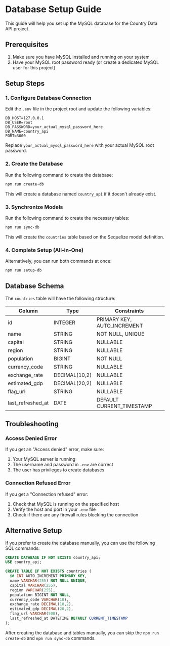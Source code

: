 # Database Setup Guide

This guide will help you set up the MySQL database for the Country Data API project.

## Prerequisites

1. Make sure you have MySQL installed and running on your system
2. Have your MySQL root password ready (or create a dedicated MySQL user for this project)

## Setup Steps

### 1. Configure Database Connection

Edit the `.env` file in the project root and update the following variables:

```
DB_HOST=127.0.0.1
DB_USER=root
DB_PASSWORD=your_actual_mysql_password_here
DB_NAME=country_api
PORT=3000
```

Replace `your_actual_mysql_password_here` with your actual MySQL root password.

### 2. Create the Database

Run the following command to create the database:

```bash
npm run create-db
```

This will create a database named `country_api` if it doesn't already exist.

### 3. Synchronize Models

Run the following command to create the necessary tables:

```bash
npm run sync-db
```

This will create the `countries` table based on the Sequelize model definition.

### 4. Complete Setup (All-in-One)

Alternatively, you can run both commands at once:

```bash
npm run setup-db
```

## Database Schema

The `countries` table will have the following structure:

| Column | Type | Constraints |
|--------|------|-------------|
| id | INTEGER | PRIMARY KEY, AUTO_INCREMENT |
| name | STRING | NOT NULL, UNIQUE |
| capital | STRING | NULLABLE |
| region | STRING | NULLABLE |
| population | BIGINT | NOT NULL |
| currency_code | STRING | NULLABLE |
| exchange_rate | DECIMAL(10,2) | NULLABLE |
| estimated_gdp | DECIMAL(20,2) | NULLABLE |
| flag_url | STRING | NULLABLE |
| last_refreshed_at | DATE | DEFAULT CURRENT_TIMESTAMP |

## Troubleshooting

### Access Denied Error

If you get an "Access denied" error, make sure:
1. Your MySQL server is running
2. The username and password in `.env` are correct
3. The user has privileges to create databases

### Connection Refused Error

If you get a "Connection refused" error:
1. Check that MySQL is running on the specified host
2. Verify the host and port in your `.env` file
3. Check if there are any firewall rules blocking the connection

## Alternative Setup

If you prefer to create the database manually, you can use the following SQL commands:

```sql
CREATE DATABASE IF NOT EXISTS country_api;
USE country_api;

CREATE TABLE IF NOT EXISTS countries (
  id INT AUTO_INCREMENT PRIMARY KEY,
  name VARCHAR(255) NOT NULL UNIQUE,
  capital VARCHAR(255),
  region VARCHAR(255),
  population BIGINT NOT NULL,
  currency_code VARCHAR(10),
  exchange_rate DECIMAL(10,2),
  estimated_gdp DECIMAL(20,2),
  flag_url VARCHAR(500),
  last_refreshed_at DATETIME DEFAULT CURRENT_TIMESTAMP
);
```

After creating the database and tables manually, you can skip the `npm run create-db` and `npm run sync-db` commands.